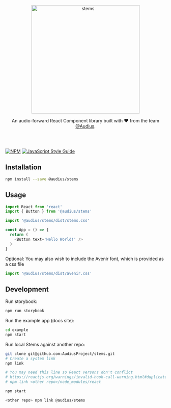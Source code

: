 <p align="center">
  <img src="https://user-images.githubusercontent.com/2731362/64272626-9c3b8800-cef4-11e9-973e-0e38a666ec46.png" alt="stems" width="340">

  <p align="center">
    An audio-forward React Component library built with ❤️ from the team <a href="https://audius.org">@Audius</a>.
  </p>
</p>

<br/>
<br/>

[![NPM](https://img.shields.io/npm/v/stems.svg)](https://www.npmjs.com/package/stems) [![JavaScript Style Guide](https://img.shields.io/badge/code_style-standard-brightgreen.svg)](https://standardjs.com)

## Installation

```bash
npm install --save @audius/stems
```

## Usage

```js
import React from 'react'
import { Button } from '@audius/stems'

import '@audius/stems/dist/stems.css'

const App = () => {
  return (
    <Button text='Hello World!' />
  )
}
```

Optional: You may also wish to include the Avenir font, which is provided as a css file

```js
import '@audius/stems/dist/avenir.css'
```

## Development

Run storybook:

```bash
npm run storybook
```

Run the example app (docs site):

```bash
cd example
npm start
```

Run local Stems against another repo:

```bash
git clone git@github.com:AudiusProject/stems.git
# Create a system link
npm link

# You may need this line so React versons don't conflict
# https://reactjs.org/warnings/invalid-hook-call-warning.html#duplicate-react
# npm link <other repo>/node_modules/react

npm start

<other repo> npm link @audius/stems
```